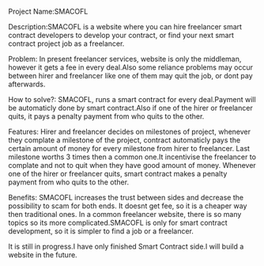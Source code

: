 Project Name:SMACOFL

Description:SMACOFL is a website where you can hire freelancer smart contract developers to develop your contract, or find your next smart contract project job as a freelancer.

Problem: In present freelancer services, website is only the middleman, however it gets a fee in every deal.Also some reliance problems may occur between hirer and freelancer like one of them may quit the job, or dont pay afterwards.

How to solve?: SMACOFL, runs a smart contract for every deal.Payment will be automaticly done by smart contract.Also if one of the hirer or freelancer quits, it pays a penalty payment from who quits to the other.

Features: Hirer and freelancer decides on milestones of project, whenever they complate a milestone of the project, contract automaticly pays the certain amount of money for every milestone from hirer to freelancer.
Last milestone worths 3 times then a common one.It incentivise the freelancer to complate and not to quit when they have good amount of money.
Whenever one of the hirer or freelancer quits, smart contract makes a penalty payment from who quits to the other.


Benefits: SMACOFL increases the trust between sides and decrease the possibility to scam for both ends.
It doesnt get fee, so it is a cheaper way then traditional ones.
In a common freelancer website, there is so many topics so its more complicated.SMACOFL is only for smart contract development, so it is simpler to find a job or a freelancer.

It is still in progress.I have only finished Smart Contract side.I will build a website in the future.
